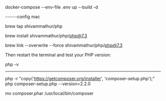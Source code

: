 docker-compose --env-file .env up --build -d


------config mac



brew tap shivammathur/php

brew install shivammathur/php/php@7.3

brew link --overwrite --force shivammathur/php/php@7.3

Then restart the terminal and test your PHP version:

php -v



------


php -r "copy('https://getcomposer.org/installer', 'composer-setup.php');"
php composer-setup.php --version=2.2.0

mv composer.phar /usr/local/bin/composer
